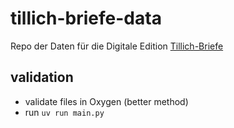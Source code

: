 # tillich-briefe-data

Repo der Daten für die Digitale Edition [Tillich-Briefe](https://tillich-briefe.acdh.oeaw.ac.at)


## validation

* validate files in Oxygen (better method)
* run `uv run main.py`
